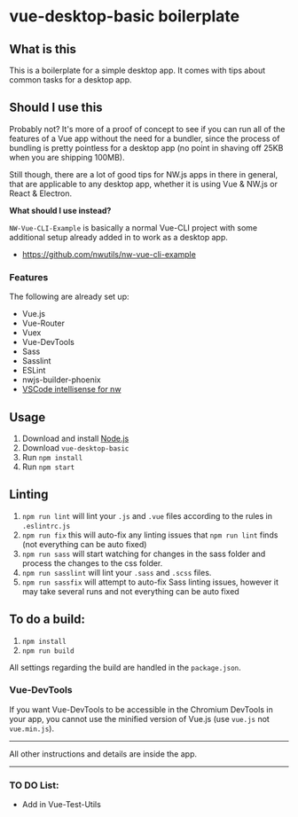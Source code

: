 
# vue-desktop-basic boilerplate


## What is this

This is a boilerplate for a simple desktop app. It comes with tips about common tasks for a desktop app.


## Should I use this

Probably not? It's more of a proof of concept to see if you can run all of the features of a Vue app without the need for a bundler, since the process of bundling is pretty pointless for a desktop app (no point in shaving off 25KB when you are shipping 100MB).

Still though, there are a lot of good tips for NW.js apps in there in general, that are applicable to any desktop app, whether it is using Vue & NW.js or React & Electron.

**What should I use instead?**

`NW-Vue-CLI-Example` is basically a normal Vue-CLI project with some additional setup already added in to work as a desktop app.

* https://github.com/nwutils/nw-vue-cli-example


### Features

The following are already set up:

* Vue.js
* Vue-Router
* Vuex
* Vue-DevTools
* Sass
* Sasslint
* ESLint
* nwjs-builder-phoenix
* [VSCode intellisense for nw](http://docs.nwjs.io/en/latest/For%20Users/FAQ/)


## Usage

1. Download and install [Node.js](https://nodejs.org)
1. Download `vue-desktop-basic`
1. Run `npm install`
1. Run `npm start`


## Linting

1. `npm run lint` will lint your `.js` and `.vue` files according to the rules in `.eslintrc.js`
1. `npm run fix` this will auto-fix any linting issues that `npm run lint` finds (not everything can be auto fixed)
1. `npm run sass` will start watching for changes in the sass folder and process the changes to the css folder.
1. `npm run sasslint` will lint your `.sass` and `.scss` files.
1. `npm run sassfix` will attempt to auto-fix Sass linting issues, however it may take several runs and not everything can be auto fixed


## To do a build:

1. `npm install`
1. `npm run build`

All settings regarding the build are handled in the `package.json`.


### Vue-DevTools

If you want Vue-DevTools to be accessible in the Chromium DevTools in your app, you cannot use the minified version of Vue.js (use `vue.js` not `vue.min.js`).


* * *

All other instructions and details are inside the app.

* * *

### TO DO List:

* Add in Vue-Test-Utils

